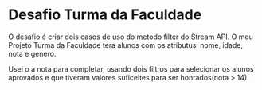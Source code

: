 # Desafio Turma da Faculdade

O desafio é criar dois casos de uso do metodo filter do Stream API. O meu Projeto Turma da Faculdade tera alunos com os atributus: nome, idade, nota e genero. 

Usei o a nota para completar, usando dois filtros para selecionar os alunos aprovados e que tiveram valores suficeites para ser honrados(nota > 14).
